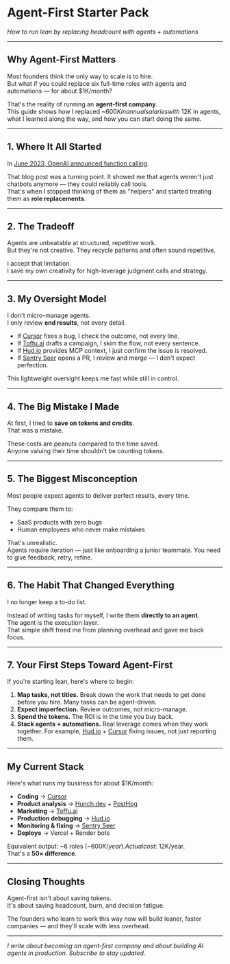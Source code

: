 # Agent-First Starter Pack  
*How to run lean by replacing headcount with agents + automations*  

---

## Why Agent-First Matters  
Most founders think the only way to scale is to hire.  
But what if you could replace six full-time roles with agents and automations — for about $1K/month?  

That's the reality of running an **agent-first company**.  
This guide shows how I replaced ~$600K in annual salaries with ~$12K in agents, what I learned along the way, and how you can start doing the same.  

---

## 1. Where It All Started  
In [June 2023, OpenAI announced function calling](https://openai.com/index/function-calling-and-other-api-updates/).  

That blog post was a turning point. It showed me that agents weren't just chatbots anymore — they could reliably call tools.  
That's when I stopped thinking of them as "helpers" and started treating them as **role replacements**.  

---

## 2. The Tradeoff  
Agents are unbeatable at structured, repetitive work.  
But they're not creative. They recycle patterns and often sound repetitive.  

I accept that limitation.  
I save my own creativity for high-leverage judgment calls and strategy.  

---

## 3. My Oversight Model  
I don't micro-manage agents.  
I only review **end results**, not every detail.  

- If [Cursor](https://cursor.sh/) fixes a bug, I check the outcome, not every line.  
- If [Toffu.ai](https://www.toffu.ai/) drafts a campaign, I skim the flow, not every sentence.  
- If [Hud.io](https://www.hud.io/) provides MCP context, I just confirm the issue is resolved.  
- If [Sentry Seer](https://sentry.io/for/seer/) opens a PR, I review and merge — I don't expect perfection.  

This lightweight oversight keeps me fast while still in control.  

---

## 4. The Big Mistake I Made  
At first, I tried to **save on tokens and credits**.  
That was a mistake.  

These costs are peanuts compared to the time saved.  
Anyone valuing their time shouldn't be counting tokens.  

---

## 5. The Biggest Misconception  
Most people expect agents to deliver perfect results, every time.  

They compare them to:  
- SaaS products with zero bugs  
- Human employees who never make mistakes  

That's unrealistic.  
Agents require iteration — just like onboarding a junior teammate. You need to give feedback, retry, refine.  

---

## 6. The Habit That Changed Everything  
I no longer keep a to-do list.  

Instead of writing tasks for myself, I write them **directly to an agent**.  
The agent is the execution layer.  
That simple shift freed me from planning overhead and gave me back focus.  

---

## 7. Your First Steps Toward Agent-First  
If you're starting lean, here's where to begin:  

1. **Map tasks, not titles.** Break down the work that needs to get done before you hire. Many tasks can be agent-driven.  
2. **Expect imperfection.** Review outcomes, not micro-manage.  
3. **Spend the tokens.** The ROI is in the time you buy back.  
4. **Stack agents + automations.** Real leverage comes when they work together. For example, [Hud.io](https://www.hud.io/) + [Cursor](https://cursor.sh/) fixing issues, not just reporting them.  

---

## My Current Stack  
Here's what runs my business for about $1K/month:  

- **Coding** → [Cursor](https://cursor.sh/)  
- **Product analysis** → [Hunch.dev](https://www.hunch.dev/) + [PostHog](https://posthog.com/)  
- **Marketing** → [Toffu.ai](https://www.toffu.ai/)  
- **Production debugging** → [Hud.io](https://www.hud.io/)  
- **Monitoring & fixing** → [Sentry Seer](https://sentry.io/for/seer/)  
- **Deploys** → Vercel + Render bots  

Equivalent output: ~6 roles (~$600K/year).  
Actual cost: ~$12K/year.  
That's a **50× difference**.  

---

## Closing Thoughts  
Agent-first isn't about saving tokens.  
It's about saving headcount, burn, and decision fatigue.  

The founders who learn to work this way now will build leaner, faster companies — and they'll scale with less overhead.  

---  
*I write about becoming an agent-first company and about building AI agents in production. Subscribe to stay updated.*